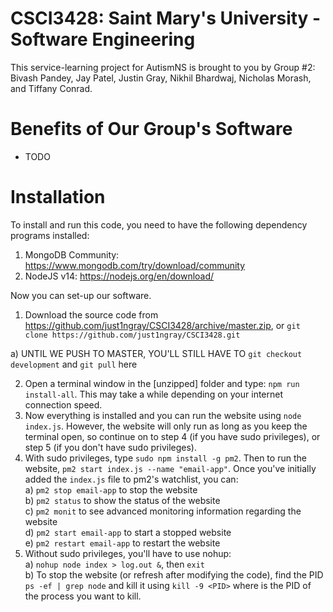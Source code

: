 # CSCI3428: Saint Mary's University - Software Engineering
This service-learning project for AutismNS is brought to you by Group #2: 
Bivash Pandey, Jay Patel, Justin Gray, Nikhil Bhardwaj, Nicholas Morash, and Tiffany Conrad.

# Benefits of Our Group's Software
- TODO

# Installation
To install and run this code, you need to have the following dependency programs installed:
1. MongoDB Community: https://www.mongodb.com/try/download/community
2. NodeJS v14: https://nodejs.org/en/download/

Now you can set-up our software.
1. Download the source code from https://github.com/just1ngray/CSCI3428/archive/master.zip, or `git clone https://github.com/just1ngray/CSCI3428.git`  
  
a) UNTIL WE PUSH TO MASTER, YOU'LL STILL HAVE TO `git checkout development` and `git pull` here
  
2. Open a terminal window in the [unzipped] folder and type: `npm run install-all`. This may take a while depending on your internet connection speed.
3. Now everything is installed and you can run the website using `node index.js`. However, the website will only run as long as you keep the terminal open, so continue on to step 4 (if you have sudo privileges), or step 5 (if you don't have sudo privileges).
4. With sudo privileges, type `sudo npm install -g pm2`. Then to run the website, `pm2 start index.js --name "email-app"`. Once you've initially added the `index.js` file to pm2's watchlist, you can:  
    a) `pm2 stop email-app` to stop the website  
    b) `pm2 status` to show the status of the website  
    c) `pm2 monit` to see advanced monitoring information regarding the website  
    d) `pm2 start email-app` to start a stopped website  
    e) `pm2 restart email-app` to restart the website
5. Without sudo privileges, you'll have to use nohup:  
    a) `nohup node index > log.out &`, then `exit`  
    b) To stop the website (or refresh after modifying the code), find the PID `ps -ef | grep node` and kill it using `kill -9 <PID>` where <PID> is the PID of the process you want to kill.
